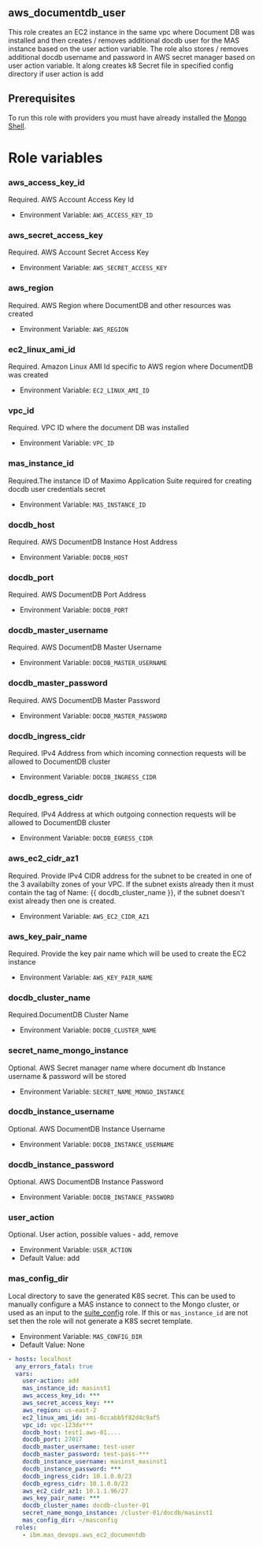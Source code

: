 aws_documentdb_user
-----------------------
This role creates an EC2 instance in the same vpc where Document DB was installed and then creates / removes additional docdb user for the MAS instance based on the user action variable. The role also stores / removes additional docdb username and password in AWS secret manager based on user action variable. It along creates k8 Secret file in specified config directory if user action is add

## Prerequisites
To run this role with providers you must have already installed the [Mongo Shell](https://www.mongodb.com/docs/mongodb-shell/install/).

Role variables
=================

### aws_access_key_id
Required. AWS Account Access Key Id

- Environment Variable: `AWS_ACCESS_KEY_ID`

### aws_secret_access_key
Required. AWS Account Secret Access Key

- Environment Variable: `AWS_SECRET_ACCESS_KEY`

### aws_region
Required. AWS Region where DocumentDB and other resources was created

- Environment Variable: `AWS_REGION`

### ec2_linux_ami_id
Required. Amazon Linux AMI Id specific to AWS region where DocumentDB was created

- Environment Variable: `EC2_LINUX_AMI_ID`

### vpc_id
Required. VPC ID where the document DB was installed

- Environment Variable: `VPC_ID`

### mas_instance_id
Required.The instance ID of Maximo Application Suite required for creating docdb user credentials secret

- Environment Variable: `MAS_INSTANCE_ID`

### docdb_host
Required. AWS DocumentDB Instance Host Address

- Environment Variable: `DOCDB_HOST`

### docdb_port
Required. AWS DocumentDB Port Address

- Environment Variable: `DOCDB_PORT`

### docdb_master_username
Required. AWS DocumentDB Master Username

- Environment Variable: `DOCDB_MASTER_USERNAME`

### docdb_master_password
Required. AWS DocumentDB Master Password

- Environment Variable: `DOCDB_MASTER_PASSWORD`

### docdb_ingress_cidr
Required. IPv4 Address from which incoming connection requests will be allowed to DocumentDB cluster

- Environment Variable: `DOCDB_INGRESS_CIDR`

### docdb_egress_cidr
Required. IPv4 Address at which outgoing connection requests will be allowed to DocumentDB cluster

- Environment Variable: `DOCDB_EGRESS_CIDR`

### aws_ec2_cidr_az1
Required. Provide IPv4 CIDR address for the subnet to be created in one of the 3 availabilty zones of your VPC. If the subnet exists already then it must contain the tag of Name: {{ docdb_cluster_name }}, if the subnet doesn't exist already then one is created.
- Environment Variable: `AWS_EC2_CIDR_AZ1`

### aws_key_pair_name
Required. Provide the key pair name which will be used to create the EC2 instance

- Environment Variable: `AWS_KEY_PAIR_NAME`

### docdb_cluster_name
Required.DocumentDB Cluster Name

- Environment Variable: `DOCDB_CLUSTER_NAME`

### secret_name_mongo_instance
Optional. AWS Secret manager name where document db Instance username & password will be stored

- Environment Variable: `SECRET_NAME_MONGO_INSTANCE`

### docdb_instance_username
Optional. AWS DocumentDB Instance Username

- Environment Variable: `DOCDB_INSTANCE_USERNAME`

### docdb_instance_password
Optional. AWS DocumentDB Instance Password

- Environment Variable: `DOCDB_INSTANCE_PASSWORD`

### user_action
Optional. User action, possible values - add, remove

- Environment Variable: `USER_ACTION`
- Default Value: add

### mas_config_dir
Local directory to save the generated K8S secret.  This can be used to manually configure a MAS instance to connect to the Mongo cluster, or used as an input to the [suite_config](suite_config.md) role. If this or `mas_instance_id` are not set then the role will not generate a K8S secret template.

- Environment Variable: `MAS_CONFIG_DIR`
- Default Value: None

```yaml
- hosts: localhost
  any_errors_fatal: true
  vars:
    user-action: add
    mas_instance_id: masinst1
    aws_access_key_id: ***
    aws_secret_access_key: ***
    aws_region: us-east-2
    ec2_linux_ami_id: ami-0ccabb5f82d4c9af5
    vpc_id: vpc-123dx***
    docdb_host: test1.aws-01....
    docdb_port: 27017
    docdb_master_username: test-user
    docdb_master_password: test-pass-***
    docdb_instance_username: masinst_masinst1
    docdb_instance_password: ***
    docdb_ingress_cidr: 10.1.0.0/23
    docdb_egress_cidr: 10.1.0.0/23
    aws_ec2_cidr_az1: 10.1.1.96/27
    aws_key_pair_name: ***
    docdb_cluster_name: docdb-cluster-01
    secret_name_mongo_instance: /cluster-01/docdb/masinst1
    mas_config_dir: ~/masconfig
  roles:
    - ibm.mas_devops.aws_ec2_documentdb
```